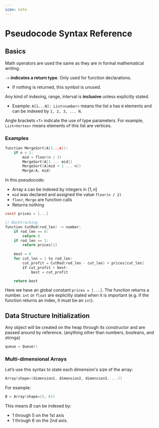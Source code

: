 ```yaml
---
icon: note
---
```


# Pseudocode Syntax Reference

## Basics

Math operators are used the same as they are in formal mathematical writing.

`->` **indicates a return type**. Only used for function declarations.
- If nothing is returned, this symbol is unused.

Any kind of indexing, range, interval is **inclusive** unless explicitly stated.
- Example: `A[1...N]: List<number>` means the list `A` has `N` elements and can be indexed by `1, 2, 3, ... N`.

Angle brackets `<T>` indicate the use of type parameters. For example, `List<Vertex>` means elements of this list are vertices. 

### Examples

```c
function MergeSort(A[1...n]):
	if n > 1:
		mid = floor(n / 2)
		MergeSort(A[1 ... mid])
		MergeSort(A[mid + 1 ... n])
		Merge(A, mid)
```

In this pseudocode:

- Array `A` can be indexed by integers in $[1, n]$
- `mid` was declared and assigned the value `floor(n / 2)`
- `floor`, `Merge` are function calls
- Returns nothing

```c
const prices = [...]

// Backtracking
function CutRod(rod_len) -> number:
	if rod_len == 0:
		return 0
	if rod_len == 1:
		return prices[1]
	
	best = 0
	for cut_len = 1 to rod_len:
		cut_profit = CutRod(rod_len - cut_len) + prices[cut_len]
		if cut_profit > best:
			best = cut_profit

	return best
```

Here we have an global constant `prices = [...]`. The function returns a number. `int` or `float` are explicitly stated when it is important (e.g. if the function returns an index, it must be an `int`).

## Data Structure Initialization

Any object will be created on the heap through its constructor and are passed around by reference. (anything other than numbers, booleans, and strings)

```c
queue = Queue()
```

### Multi-dimensional Arrays

Let’s use this syntax to state each dimension's size of the array:

```c
Array(shape=(dimension1, dimension2, dimension3, ...))
```

For example:

```c
B = Array(shape=(5, 6))
```

This means $B$ can be indexed by:

- 1 through 5 on the 1st axis
- 1 through 6 on the 2nd axis.